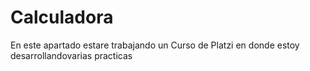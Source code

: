 # Calculadora

En este apartado estare trabajando un Curso de Platzi en donde estoy desarrollandovarias practicas 
